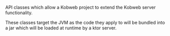 API classes which allow a Kobweb project to extend the Kobweb server functionality.

These classes target the JVM as the code they apply to will be bundled into a jar which will be loaded at runtime by a
ktor server.